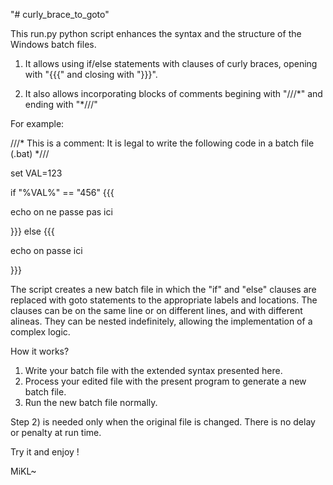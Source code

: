 "# curly_brace_to_goto" 

This run.py python script enhances the syntax and the structure of the Windows batch files.

1) It allows using if/else statements with clauses of curly braces, opening with "{{{" and closing with "}}}".
   
2) It also allows incorporating blocks of comments begining with "///\*" and ending with "\*///"

For example:

///* This is a comment: It is legal to write the following code in a batch file (.bat) *///

set VAL=123

if "%VAL%" == "456" {{{ 

echo on ne passe pas ici

}}} else {{{

echo on passe ici

}}}


The script creates a new batch file in which the "if" and "else" clauses are replaced with goto statements to the appropriate labels and locations.
The clauses can be on the same line or on different lines, and with different alineas. 
They can be nested indefinitely, allowing the implementation of a complex logic.

How it works?

1) Write your batch file with the extended syntax presented here.
2) Process your edited file with the present program to generate a new batch file.
3) Run the new batch file normally.

Step 2) is needed only when the original file is changed. There is no delay or penalty at run time.

Try it and enjoy !

MiKL~




